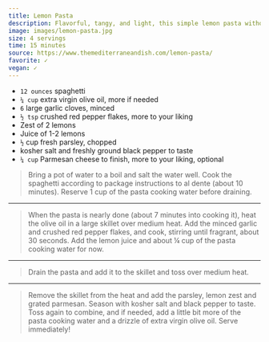 ```yaml
---
title: Lemon Pasta
description: Flavorful, tangy, and light, this simple lemon pasta without cream is the perfect meal in 15 minutes or less! With good extra virgin olive oil, fresh garlic and a good sprinkle of Parmesan cheese. 
image: images/lemon-pasta.jpg
size: 4 servings
time: 15 minutes
source: https://www.themediterraneandish.com/lemon-pasta/
favorite: ✓
vegan: ✓
---
```


* `12 ounces` spaghetti
* `¼ cup` extra virgin olive oil, more if needed
* `6` large garlic cloves, minced
* `½ tsp` crushed red pepper flakes, more to your liking
* Zest of 2 lemons
* Juice of 1-2 lemons
* `½` cup fresh parsley, chopped
* kosher salt and freshly ground black pepper to taste
* `¼ cup` Parmesan cheese to finish, more to your liking, optional

> Bring a pot of water to a boil and salt the water well. Cook the spaghetti according to package instructions to al dente (about 10 minutes). Reserve 1 cup of the pasta cooking water before draining.

---

> When the pasta is nearly done (about 7 minutes into cooking it), heat the olive oil in a large skillet over medium heat. Add the minced garlic and crushed red pepper flakes, and cook, stirring until fragrant, about 30 seconds. Add the lemon juice and about ¼ cup of the pasta cooking water for now.

---

> Drain the pasta and add it to the skillet and toss over medium heat.

---

> Remove the skillet from the heat and add the parsley, lemon zest and grated parmesan. Season with kosher salt and black pepper to taste. Toss again to combine, and if needed, add a little bit more of the pasta cooking water and a drizzle of extra virgin olive oil. Serve immediately!